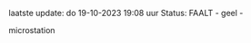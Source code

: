 laatste update: 
do 19-10-2023 19:08   uur 
Status: FAALT - geel - 
<div class="service Y">microstation</div>